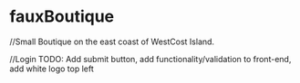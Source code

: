 # fauxBoutique

//Small Boutique on the east coast of WestCost Island. 

//Login TODO: Add submit button, add functionality/validation to front-end, add white logo top left

